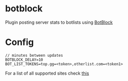 # botblock

Plugin posting server stats to botlists using [BotBlock](https://botblock.org)

# Config
```
// minutes between updates
BOTBLOCK_DELAY=10
BOT_LIST_TOKENS=top.gg=<token>,otherlist.com=<token1>
```

For a list of all supported sites check [this](https://botblock.org/lists/)
